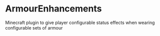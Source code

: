 # ArmourEnhancements

Minecraft plugin to give player configurable status effects when wearing configurable sets of armour
